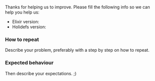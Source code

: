 Thanks for helping us to improve. Please fill the following info so we can help you help us:

- Elixir version:
- Holidefs version:

### How to repeat

Describe your problem, preferably with a step by step on how to repeat.

### Expected behaviour

Then describe your expectations. ;)
